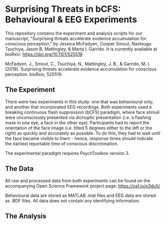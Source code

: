 # Surprising Threats in bCFS: Behavioural & EEG Experiments
This repository contains the experiment and analysis scripts for our manuscript, "Surprising threats accelerate evidence accumulation for conscious perception," by Jessica McFadyen, Cooper Smout, Naotsugu Tsuchiya, Jason B. Mattingley, & Marta I. Garrido. It is currently available at bioRxiv: https://doi.org/10.1101/525519

McFadyen, J., Smout, C., Tsuchiya, N., Mattingley, J. B., & Garrido, M. I. (2019). Surprising threats accelerate evidence accumulation for conscious perception. bioRxiv, 525519.

## The Experiment
There were two experiments in this study: one that was behavioural only, and another that incorporated EEG recordings. Both experiments used a breaking continuous flash suppression (bCFS) paradigm, where face stimuli were unconsciously presented via dichoptic presentation (i.e. a flashing mask in one eye, a face in the other eye). Participants had to report the orientation of the face image (i.e. tilted 5 degrees either to the left or the right) as quickly and accurately as possible. To do this, they had to wait until the face became visible to them - hence, response times should indicate the earliest reportable time of conscious discrimination.

The experimental paradigm requires PsychToolbox version 3.

## The Data
All raw and processed data from both experiments can be found on the accompanying Open Science Framework project page: https://osf.io/p3du5/

Behavioural data are stored as MATLAB .mat files and EEG data are stored as .BDF files. All data does not contain any identifying information.

## The Analysis

